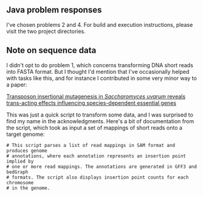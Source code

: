 ## Java problem responses

I've chosen problems 2 and 4. For build and execution instructions, please visit the two project directories.

## Note on sequence data

I didn't opt to do problem 1, which concerns transforming DNA short reads into FASTA format. But I thought I'd mention that I've occasionally helped with tasks like this, and for instance I contributed in some very minor way to a paper:

[Transposon insertional mutagenesis in *Saccharomyces uvarum* reveals trans-acting effects influencing species-dependent essential genes](https://genome.cshlp.org/content/early/2019/01/11/gr.232330.117)

This was just a quick script to transform some data, and I was surprised to find my name in the acknowledgments. Here's a bit of documentation from the script, which took as input a set of mappings of short reads onto a target genome:

    # This script parses a list of read mappings in SAM format and produces genome
    # annotations, where each annotation represents an insertion point implied by
    # one or more read mappings. The annotations are generated in GFF3 and bedGraph
    # formats. The script also displays insertion point counts for each chromosome
    # in the genome.


